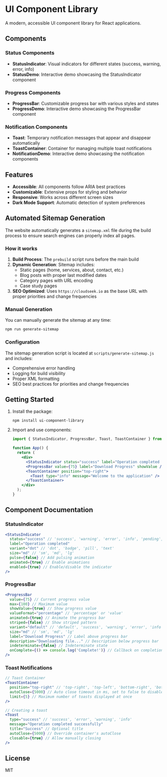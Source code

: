 # UI Component Library

A modern, accessible UI component library for React applications.

## Components

### Status Components

- **StatusIndicator**: Visual indicators for different states (success, warning, error, info)
- **StatusDemo**: Interactive demo showcasing the StatusIndicator component

### Progress Components

- **ProgressBar**: Customizable progress bar with various styles and states
- **ProgressDemo**: Interactive demo showcasing the ProgressBar component

### Notification Components

- **Toast**: Temporary notification messages that appear and disappear automatically
- **ToastContainer**: Container for managing multiple toast notifications
- **NotificationDemo**: Interactive demo showcasing the notification components

## Features

- **Accessible**: All components follow ARIA best practices
- **Customizable**: Extensive props for styling and behavior
- **Responsive**: Works across different screen sizes
- **Dark Mode Support**: Automatic detection of system preferences

## Automated Sitemap Generation

The website automatically generates a `sitemap.xml` file during the build process to ensure search engines can properly index all pages.

### How it works

1. **Build Process**: The `prebuild` script runs before the main build
2. **Dynamic Generation**: Sitemap includes:
   - Static pages (home, services, about, contact, etc.)
   - Blog posts with proper last modified dates
   - Category pages with URL encoding
   - Case study pages
3. **SEO Optimized**: Uses `https://cloudseek.io` as the base URL with proper priorities and change frequencies

### Manual Generation

You can manually generate the sitemap at any time:

```bash
npm run generate-sitemap
```

### Configuration

The sitemap generation script is located at `scripts/generate-sitemap.js` and includes:
- Comprehensive error handling
- Logging for build visibility
- Proper XML formatting
- SEO best practices for priorities and change frequencies

## Getting Started

1. Install the package:
   ```
   npm install ui-component-library
   ```

2. Import and use components:
   ```jsx
   import { StatusIndicator, ProgressBar, Toast, ToastContainer } from 'ui-component-library';

   function App() {
     return (
       <div>
         <StatusIndicator status="success" label="Operation completed successfully" />
         <ProgressBar value={75} label="Download Progress" showValue />
         <ToastContainer position="top-right">
           <Toast type="info" message="Welcome to the application" />
         </ToastContainer>
       </div>
     );
   }
   ```

## Component Documentation

### StatusIndicator

```jsx
<StatusIndicator 
  status="success" // 'success', 'warning', 'error', 'info', 'pending', 'idle', 'running', 'completed'
  label="Operation completed" 
  variant="dot" // 'dot', 'badge', 'pill', 'text'
  size="md" // 'sm', 'md', 'lg'
  pulse={false} // Add pulsing animation
  animated={true} // Enable animations
  enabled={true} // Enable/disable the indicator
/>
```

### ProgressBar

```jsx
<ProgressBar 
  value={75} // Current progress value
  max={100} // Maximum value
  showValue={true} // Show progress value
  valueFormat="percentage" // 'percentage' or 'value'
  animated={true} // Animate the progress bar
  striped={false} // Show striped pattern
  variant="default" // 'default', 'success', 'warning', 'error', 'info'
  size="md" // 'sm', 'md', 'lg'
  label="Download Progress" // Label above progress bar
  description="Downloading file..." // Description below progress bar
  indeterminate={false} // Indeterminate state
  onComplete={() => console.log('Complete!')} // Callback on completion
/>
```

### Toast Notifications

```jsx
// Toast Container
<ToastContainer
  position="top-right" // 'top-right', 'top-left', 'bottom-right', 'bottom-left', 'top-center', 'bottom-center'
  autoClose={5000} // Auto close timeout in ms, set to false to disable
  limit={5} // Maximum number of toasts displayed at once
/>

// Creating a toast
<Toast
  type="success" // 'success', 'error', 'warning', 'info'
  message="Operation completed successfully"
  title="Success" // Optional title
  autoClose={5000} // Override container's autoClose
  closable={true} // Allow manually closing
/>
```

## License

MIT
